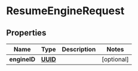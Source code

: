 

# ResumeEngineRequest

## Properties

Name | Type | Description | Notes
------------ | ------------- | ------------- | -------------
**engineID** | [**UUID**](UUID.md) |  |  [optional]



